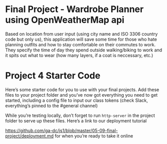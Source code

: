 # Final Project - Wardrobe Planner using OpenWeatherMap api

Based on location from user input (using city name and ISO 3306 country code but only us), 
 this application will save some time for those who hate planning outfits and how to stay comfortable on their
  commutes to work. They specify the time of day they spend outside walking/biking to work and it spits out what to wear
 (how many layers, if a coat is neccessary, etc.)

# Project 4 Starter Code

Here’s some starter code for you to use with your final projects. 
Add these files to your project folder and you’ve now got everything you need 
to get started, including a config file to input our class tokens (check Slack, 
everything’s pinned to the #general channel)

While you’re testing locally, don’t forget to run `http-server` in the project folder to serve up these files. Here’s a link to our deployment tutorial 

<https://github.com/ga-dc/js1/blob/master/05-09-final-project/deployment.md> for when you’re ready to take it online